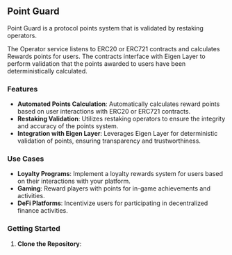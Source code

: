 ## Point Guard

Point Guard is a protocol points system that is validated by restaking operators.

The Operator service listens to ERC20 or ERC721 contracts and calculates Rewards points for users. The contracts interface with Eigen Layer to perform validation that the points awarded to users have been deterministically calculated.

### Features

- **Automated Points Calculation**: Automatically calculates reward points based on user interactions with ERC20 or ERC721 contracts.
- **Restaking Validation**: Utilizes restaking operators to ensure the integrity and accuracy of the points system.
- **Integration with Eigen Layer**: Leverages Eigen Layer for deterministic validation of points, ensuring transparency and trustworthiness.

### Use Cases

- **Loyalty Programs**: Implement a loyalty rewards system for users based on their interactions with your platform.
- **Gaming**: Reward players with points for in-game achievements and activities.
- **DeFi Platforms**: Incentivize users for participating in decentralized finance activities.

### Getting Started

1. **Clone the Repository**: